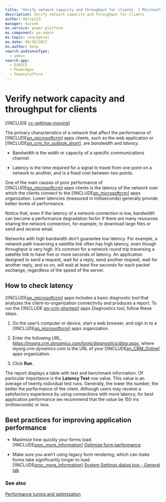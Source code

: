 ```yaml
---
title: "Verify network capacity and throughput for clients  | MicrosoftDocs"
description: Verify network capacity and throughput for clients
author: Mattp123
manager: kvivek
ms.service: power-platform
ms.component: pa-admin
ms.topic: conceptual
ms.date: 09/30/2017
ms.author: matp
search.audienceType: 
  - admin
search.app: 
  - D365CE
  - PowerApps
  - Powerplatform
---
```

# Verify network capacity and throughput for clients

[!INCLUDE [cc-settings-moving](../includes/cc-settings-moving.md)] 

The primary characteristics of a network that affect the performance of [!INCLUDE[pn_microsoftcrm](../includes/pn-dynamics-crm.md)] apps clients, such as the web application or [!INCLUDE[pn_crm_for_outlook_short](../includes/pn-crm-for-outlook-short.md)], are *bandwidth* and *latency*.  
  
-   Bandwidth is the width or capacity of a specific communications channel.  
  
-   Latency is the time required for a signal to travel from one point on a network to another, and is a fixed cost between two points.  
  
One of the main causes of poor performance of [!INCLUDE[pn_microsoftcrm](../includes/pn-dynamics-crm.md)] apps clients is the latency of the network over which the clients connect to the [!INCLUDE[pn_microsoftcrm](../includes/pn-dynamics-crm.md)] apps organization. Lower latencies (measured in milliseconds) generally provide better levels of performance.  
  
Notice that, even if the latency of a network connection is low, bandwidth can become a performance degradation factor if there are many resources sharing the network connection, for example, to download large files or send and receive email.  
  
Networks with high bandwidth don’t guarantee low latency. For example, a network path traversing a satellite link often has high latency, even though throughput is very high. It’s common for a network round trip traversing a satellite link to have five or more seconds of latency. An application designed to send a request, wait for a reply, send another request, wait for another reply, and so on, will wait at least five seconds for each packet exchange, regardless of the speed of the server.  
  
## How to check latency  
 [!INCLUDE[pn_microsoftcrm](../includes/pn-dynamics-crm.md)] apps includes a basic diagnostic tool that analyzes the client-to-organization connectivity and produces a report. To run the [!INCLUDE [pn-crm-shortest](../includes/pn-crm-shortest.md)] apps Diagnostics tool, follow these steps.  
  
1. On the user’s computer or device, start a web browser, and sign in to a [!INCLUDE[pn_microsoftcrm](../includes/pn-dynamics-crm.md)] apps organization.  
  
2. Enter the following URL, *<https://myorg.crm.dynamics.com/tools/diagnostics/diag.aspx>*, where *myorg.crm.dynamics.com* is the URL of your [!INCLUDE[pn_CRM_Online](../includes/pn-crm-online.md)] apps organization.  
  
3. Click **Run**.  
  
The report displays a table with test and benchmark information. Of particular importance is the **Latency Test** row value. This value is an average of twenty individual test runs. Generally, the lower the number, the better the performance of the client. Although users may receive a satisfactory experience by using connections with more latency, for best application performance we recommend that the value be 150 ms (milliseconds) or less.  
  
## Best practices for improving application performance  
  
- Maximize how quickly your forms load. [!INCLUDE[proc_more_information](../includes/proc-more-information.md)] [Optimize form performance](/dynamics365/customer-engagement/customize/optimize-form-performance.md)  
  
- Make sure you aren’t using legacy form rendering, which can make forms take significantly longer to load. [!INCLUDE[proc_more_information](../includes/proc-more-information.md)] [System Settings dialog box - General tab](/dynamics365/customer-engagement/admin/system-settings-dialog-box-general-tab.md)  
  
### See also  
 [Performance tuning and optimization](../admin/performance-tuning-and-optimization.md)   


